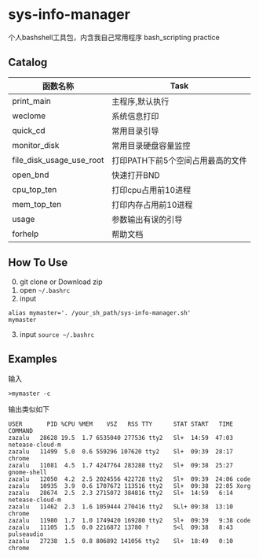 # sys-info-manager
个人bashshell工具包，内含我自己常用程序
bash_scripting practice

## Catalog

函数名称 | Task | 
---------|----------
 print_main | 主程序,默认执行
 weclome | 系统信息打印
 quick_cd | 常用目录引导
 monitor_disk | 常用目录硬盘容量监控
 file_disk_usage_use_root | 打印PATH下前5个空间占用最高的文件
 open_bnd | 快速打开BND
 cpu_top_ten | 打印cpu占用前10进程
 mem_top_ten | 打印内存占用前10进程
 usage | 参数输出有误的引导
 forhelp | 帮助文档

 ## How To Use

 0. git clone or Download zip
 1. open `~/.bashrc`
 2. input
 ```
alias mymaster='. /your_sh_path/sys-info-manager.sh'
mymaster
 ```
 3. input `source ~/.bashrc`

 ## Examples

输入
 ```
 >mymaster -c
 ```
输出类似如下
 ```
 USER       PID %CPU %MEM    VSZ   RSS TTY      STAT START   TIME COMMAND
zazalu   28628 19.5  1.7 6535040 277536 tty2   Sl+  14:59  47:03 netease-cloud-m
zazalu   11499  5.0  0.6 559296 107620 tty2    Sl+  09:39  28:17 chrome
zazalu   11081  4.5  1.7 4247764 283288 tty2   Sl+  09:38  25:27 gnome-shell
zazalu   12050  4.2  2.5 2024556 422728 tty2   Sl+  09:39  24:06 code
zazalu   10935  3.9  0.6 1707672 113516 tty2   Sl+  09:38  22:05 Xorg
zazalu   28674  2.5  2.3 2715072 384816 tty2   Sl+  14:59   6:14 netease-cloud-m
zazalu   11462  2.3  1.6 1059444 270416 tty2   SLl+ 09:38  13:10 chrome
zazalu   11980  1.7  1.0 1749420 169280 tty2   Sl+  09:39   9:38 code
zazalu   11105  1.5  0.0 2216872 13780 ?       S<l  09:38   8:43 pulseaudio
zazalu   27238  1.5  0.8 806892 141056 tty2    Sl+  18:49   0:10 chrome
 ```
    


 

